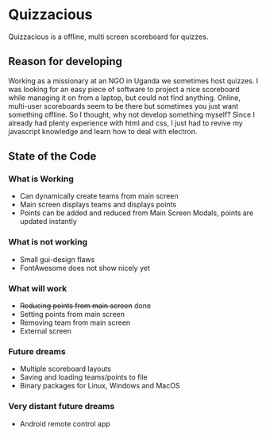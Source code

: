 # Quizzacious
Quizzacious is a offline, multi screen scoreboard for quizzes.

## Reason for developing
Working as a missionary at an NGO in Uganda we sometimes host quizzes. I was looking for an easy piece of software to project a nice scoreboard while managing it on from a laptop, but could not find anything. Online, multi-user scoreboards seem to be there but sometimes you just want something offline. So I thought, why not develop something myself? Since I already had plenty experience with html and css, I just had to revive my javascript knowledge and learn how to deal with electron.

## State of the Code
### What is Working
* Can dynamically create teams from main screen
* Main screen displays teams and displays points
* Points can be added and reduced from Main Screen Modals, points are updated instantly

### What is not working
* Small gui-design flaws
* FontAwesome does not show nicely yet

### What will work
* ~~Reducing points from main screen~~ done
* Setting points from main screen
* Removing team from main screen
* External screen

### Future dreams
* Multiple scoreboard layouts
* Saving and loading teams/points to file
* Binary packages for Linux, Windows and MacOS

### Very distant future dreams
* Android remote control app
